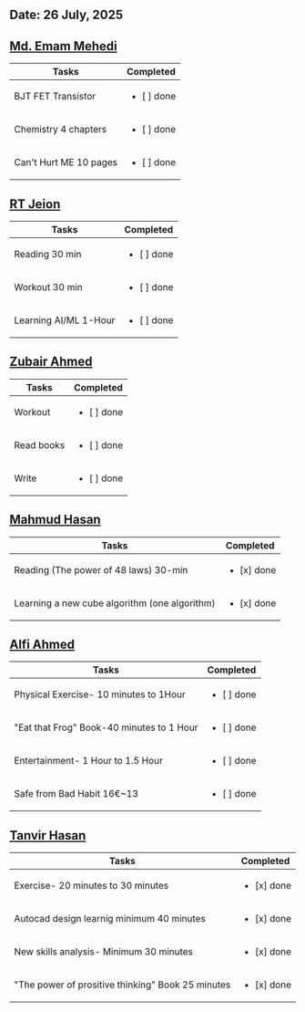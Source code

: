 ## Date: 26 July, 2025


## [Md. Emam Mehedi](https://github.com/mdemammehedi-159)
|Tasks                  |Completed                   |
|-----------------------|----------------------------|
|BJT FET Transistor     | <ul><li> [ ] done</li></ul>|
|Chemistry 4 chapters   | <ul><li> [ ] done</li></ul>|
|Can't Hurt ME 10 pages | <ul><li> [ ] done</li></ul>|

## [RT Jeion](https://github.com/RT-Jeion)
|Tasks                   |Completed                   |
|------------------------|----------------------------|
|Reading 30 min          | <ul><li> [ ] done</li></ul>|
|Workout 30 min          | <ul><li> [ ] done</li></ul>|
|Learning AI/ML 1-Hour   | <ul><li> [ ] done</li></ul>|

## [Zubair Ahmed](https://github.com/zubair-rex)
|Tasks      |Completed                   |
|-----------|----------------------------|
|Workout    | <ul><li> [ ] done</li></ul>|
|Read books | <ul><li> [ ] done</li></ul>|
|Write      | <ul><li> [ ] done</li></ul>|

## [Mahmud Hasan](https://github.com/mahmud1223)
|Tasks                                         |Completed                   |
|----------------------------------------------|----------------------------|
|Reading (The power of 48 laws) 30-min         | <ul><li> [x] done</li></ul>|
|Learning a new cube algorithm (one algorithm) | <ul><li> [x] done</li></ul>|

## [Alfi Ahmed](https://github.com/alfiahmed160)
|Tasks                                     |Completed                   |
|------------------------------------------|----------------------------|
|Physical Exercise- 10 minutes to 1Hour    | <ul><li> [ ] done</li></ul>|
|"Eat that Frog" Book-40 minutes to 1 Hour | <ul><li> [ ] done</li></ul>|
|Entertainment- 1 Hour to 1.5 Hour         | <ul><li> [ ] done</li></ul>|
|Safe from Bad Habit 16€~13                | <ul><li> [ ] done</li></ul>|

## [Tanvir Hasan](https://github.com/tanvir7hasan)
|Tasks                                             |Completed                   |
|--------------------------------------------------|----------------------------|
|Exercise- 20 minutes to 30 minutes                | <ul><li> [x] done</li></ul>|
|Autocad design learnig minimum 40 minutes         | <ul><li> [x] done</li></ul>|
|New skills analysis- Minimum 30 minutes           | <ul><li> [x] done</li></ul>|
|"The power of prositive thinking" Book 25 minutes | <ul><li> [x] done</li></ul>|
